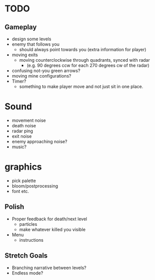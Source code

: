 # TODO

## Gameplay
- design some levels
- enemy that follows you
    - should always point towards you (extra information for player)
- moving exits
    - moving counterclockwise through quadrants, synced with radar
        - (e.g. 90 degrees ccw for each 270 degrees cw of the radar)
- confusing not-you green arrows?
- moving mine configurations?
- Timer?
    - something to make player move and not just sit in one place.

# Sound
- movement noise
- death noise
- radar ping
- exit noise
- enemy approaching noise?
- music?

# graphics
- pick palette
- bloom/postprocessing
- font etc.

## Polish
- Proper feedback for death/next level
    - particles
    - make whatever killed you visible
- Menu
    - instructions

## Stretch Goals
- Branching narrative between levels?
- Endless mode?
